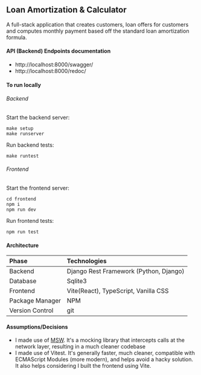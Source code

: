 ## Loan Amortization & Calculator
A full-stack application that creates customers, loan offers for customers and 
computes monthly payment based off the standard loan amortization formula.


#### API (Backend) Endpoints documentation
- http://localhost:8000/swagger/
- http://localhost:8000/redoc/


#### To run locally
###### Backend
Start the backend server:
```commandline
make setup
make runserver
```
Run backend tests:
```commandline
make runtest
```


###### Frontend
Start the frontend server:
```commandline
cd frontend
npm i
npm run dev
```
Run frontend tests:
```commandline
npm run test
```


#### Architecture
| Phase           | Technologies                           |
|:----------------|:---------------------------------------|
| Backend         | Django Rest Framework (Python, Django) |
| Database        | Sqlite3                                |
| Frontend        | Vite(React), TypeScript, Vanilla CSS   |
| Package Manager | NPM                                    |
| Version Control | git                                    |


#### Assumptions/Decisions
- I made use of [MSW](https://mswjs.io/). It's a mocking library that intercepts
calls at the network layer, resulting in a much cleaner codebase
- I made use of Vitest. It's generally faster, much cleaner, compatible with 
ECMAScript Modules (more modern), and helps avoid a hacky solution. It also helps
considering I built the frontend using Vite.
